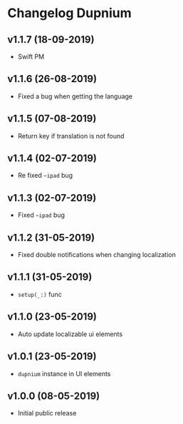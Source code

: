 # Changelog Dupnium

## v1.1.7 (18-09-2019)
- Swift PM

## v1.1.6 (26-08-2019)
- Fixed a bug when getting the language

## v1.1.5 (07-08-2019)
- Return key if translation is not found

## v1.1.4 (02-07-2019)
- Re fixed `~ipad` bug

## v1.1.3 (02-07-2019)
- Fixed `~ipad` bug

## v1.1.2 (31-05-2019)
- Fixed double notifications when changing localization

## v1.1.1 (31-05-2019)
- `setup(_:)` func

## v1.1.0 (23-05-2019)
- Auto update localizable ui elements

## v1.0.1 (23-05-2019)
- `dupnium` instance in UI elements

## v1.0.0 (08-05-2019)
- Initial public release
